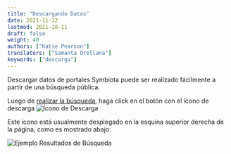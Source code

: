 ```yaml
---
title: "Descargando Datos"
date: 2021-11-12
lastmod: 2021-10-11
draft: false
weight: 40
authors: ["Katie Pearson"]
translators: ["Samanta Orellana"]
keywords: ["descarga"]
---
```


Descargar datos de portales Symbiota puede ser realizado fácilmente a partir de una búsqueda pública.

Luego de [realizar la búsqueda](https://biokic.github.io/symbiota-docs/es/user/search/), haga click en el botón con el ícono de descarga ![Ícono de Descarga](https://biokic.github.io/symbiota-docs/images/dl2.png)

Este ícono está usualmente desplegado en la esquina superior derecha de la página, como es mostrado abajo:

![Ejemplo Resultados de Búsqueda](https://biokic.github.io/symbiota-docs/images/search3.PNG)
